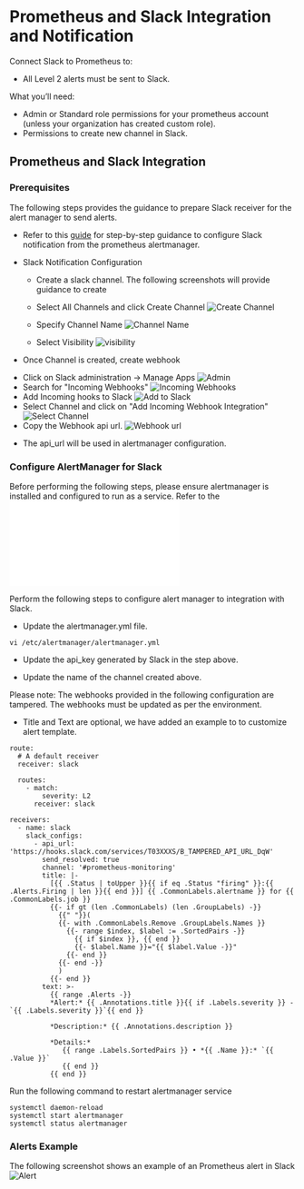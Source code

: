 # Prometheus and Slack Integration and Notification
Connect Slack to Prometheus to:

* All Level 2 alerts must be sent to Slack.

What you’ll need:

 * Admin or Standard role permissions for your prometheus account (unless your organization has created custom role).
 * Permissions to create new channel in Slack. 

## Prometheus and Slack Integration
### Prerequisites
The following steps provides the guidance to prepare Slack receiver for the alert manager to send alerts. 

*  Refer to this [guide](https://grafana.com/blog/2020/02/25/step-by-step-guide-to-setting-up-prometheus-alertmanager-with-slack-pagerduty-and-gmail/) for step-by-step guidance to configure Slack notification from the prometheus alertmanager.

* Slack Notification Configuration
  - Create a slack channel. The following screenshots will provide guidance to create 

  - Select All Channels and click Create Channel
  ![Create Channel](./images/Slack-1.png)

  - Specify Channel Name
   ![Channel Name](./images/Slack-2.png)
  
  - Select Visibility
   ![visibility](./images/Slack-3.png)

* Once Channel is created, create webhook
 - Click on Slack administration -> Manage Apps 
  ![Admin](./images/Slack-5.png)
 - Search for "Incoming Webhooks"
  ![Incoming Webhooks](./images/Slack-6.png)
 - Add Incoming hooks to Slack
  ![Add to Slack](./images/Slack-7.png)
 - Select Channel and click on "Add Incoming Webhook Integration"
  ![Select Channel](./images/Slack-8.png)
 - Copy the Webhook api url.
  ![Webhook url](./images/Slack-9.png)

* The api_url will be used in alertmanager configuration.

### Configure AlertManager for Slack

Before performing the following steps, please ensure alertmanager is installed and configured to run as a service. Refer to the ![alertmanager installation guide](./Prometheus_Monitor_configuration_and_alerting.md)

Perform the following steps to configure alert manager to integration with Slack. 

* Update the alertmanager.yml file.
```
vi /etc/alertmanager/alertmanager.yml
```

* Update the api_key generated by Slack in the step above.

* Update the name of the channel created above.

Please note: The webhooks provided in the following configuration are tampered. The webhooks must be updated as per the environment.

* Title and Text are optional, we have added an example to to customize alert template.

```
route:
  # A default receiver
  receiver: slack

  routes:
    - match:
        severity: L2
      receiver: slack

receivers:
  - name: slack
    slack_configs:
      - api_url: 'https://hooks.slack.com/services/T03XXXS/B_TAMPERED_API_URL_DqW'
        send_resolved: true
        channel: '#prometheus-monitoring'
        title: |-
          [{{ .Status | toUpper }}{{ if eq .Status "firing" }}:{{ .Alerts.Firing | len }}{{ end }}] {{ .CommonLabels.alertname }} for {{ .CommonLabels.job }}
          {{- if gt (len .CommonLabels) (len .GroupLabels) -}}
            {{" "}}(
            {{- with .CommonLabels.Remove .GroupLabels.Names }}
              {{- range $index, $label := .SortedPairs -}}
                {{ if $index }}, {{ end }}
                {{- $label.Name }}="{{ $label.Value -}}"
              {{- end }}
            {{- end -}}
            )
          {{- end }}
        text: >-
          {{ range .Alerts -}}
          *Alert:* {{ .Annotations.title }}{{ if .Labels.severity }} - `{{ .Labels.severity }}`{{ end }}

          *Description:* {{ .Annotations.description }}

          *Details:*
             {{ range .Labels.SortedPairs }} • *{{ .Name }}:* `{{ .Value }}`
             {{ end }}
          {{ end }}
```

Run the following command to restart alertmanager service

```
systemctl daemon-reload
systemctl start alertmanager
systemctl status alertmanager
```

###  Alerts Example
The following screenshot shows an example of an Prometheus alert in Slack
![Alert](./images/Skack-10.png)